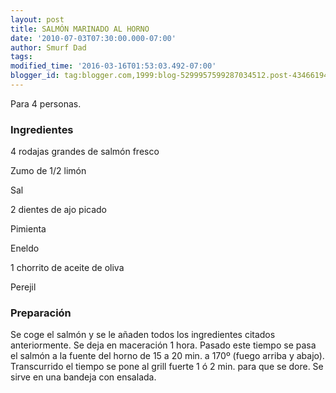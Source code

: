 ```yaml
---
layout: post
title: SALMÓN MARINADO AL HORNO
date: '2010-07-03T07:30:00.000-07:00'
author: Smurf Dad
tags: 
modified_time: '2016-03-16T01:53:03.492-07:00'
blogger_id: tag:blogger.com,1999:blog-5299957599287034512.post-4346619454547427158
---
```


Para 4 personas.

<h3>Ingredientes</h3>

4 rodajas grandes de salmón fresco

Zumo de 1/2 limón

Sal

2 dientes de ajo picado

Pimienta

Eneldo

1 chorrito de aceite de oliva

Perejil

<h3>Preparación</h3>

Se coge el salmón y se le añaden todos los ingredientes citados anteriormente. Se deja en maceración 1 hora. Pasado este tiempo se pasa el salmón a la fuente del horno de 15 a 20 min. a 170&ordm; (fuego arriba y abajo). Transcurrido el tiempo se pone al grill fuerte 1 ó 2 min. para que se dore. Se sirve en una bandeja con ensalada.

